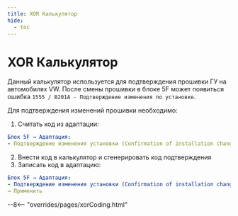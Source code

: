 ```yaml
---
title: XOR Калькулятор
hide:
  - toc
---
```


# XOR Калькулятор

Данный калькулятор используется для подтверждения прошивки ГУ на автомобилях VW. 
После смены прошивки в блоке 5F может появиться ошибка `1555 / B201A - Подтверждение изменения по установке`.

Для подтверждения изменений прошивки необходимо:
1. Считать код из адаптации:
``` yaml
Блок 5F → Адаптация:
- Подтверждение изменения установки (Confirmation of installation change)  
```
2. Внести код в калькулятор и сгенерировать код подтверждения
3. Записать код в адаптацию:
``` yaml
Блок 5F → Адаптация:
- Подтверждение изменения установки (Confirmation of installation change): сгенерированный код
→ Применить
```

--8<-- "overrides/pages/xorCoding.html"